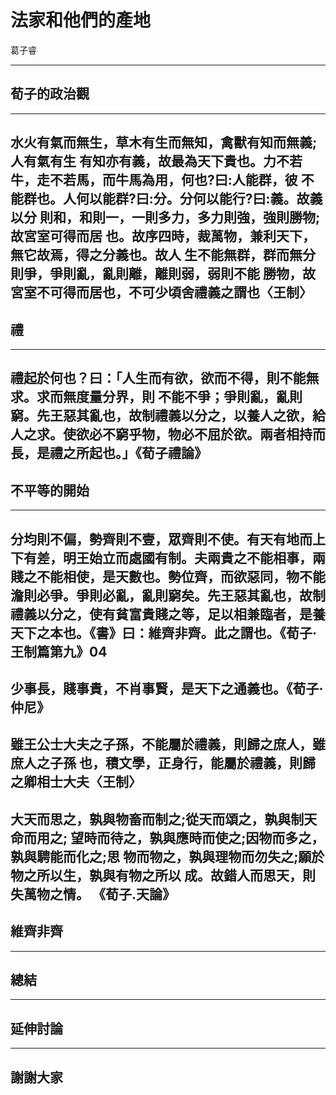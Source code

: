 # 法家和他們的產地

葛子睿

---
## 荀子的政治觀      
---
水火有氣而無生，草木有生而無知，禽獸有知而無義;人有氣有生 有知亦有義，故最為天下貴也。力不若牛，走不若馬，而牛馬為用，何也?曰:人能群，彼 不能群也。人何以能群?曰:分。分何以能行?曰:義。故義以分 則和，和則一，一則多力，多力則強，強則勝物;故宮室可得而居 也。故序四時，裁萬物，兼利天下，無它故焉，得之分義也。故人 生不能無群，群而無分則爭，爭則亂，亂則離，離則弱，弱則不能 勝物，故宮室不可得而居也，不可少頃舍禮義之謂也〈王制〉 	
---
## 禮
---
禮起於何也？曰：「人生而有欲，欲而不得，則不能無求。求而無度量分界，則 不能不爭；爭則亂，亂則窮。先王惡其亂也，故制禮義以分之，以養人之欲，給 人之求。使欲必不窮乎物，物必不屈於欲。兩者相持而長，是禮之所起也。」《荀子禮論》
---
## 不平等的開始
---
分均則不偏，勢齊則不壹，眾齊則不使。有天有地而上下有差，明王始立而處國有制。夫兩貴之不能相事，兩賤之不能相使，是天數也。勢位齊，而欲惡同，物不能澹則必爭。爭則必亂，亂則窮矣。先王惡其亂也，故制禮義以分之，使有貧富貴賤之等，足以相兼臨者，是養天下之本也。《書》曰：維齊非齊。此之謂也。《荀子·王制篇第九》04
---
少事長，賤事貴，不肖事賢，是天下之通義也。《荀子·仲尼》
---
雖王公士大夫之子孫，不能屬於禮義，則歸之庶人，雖庶人之子孫 也，積文學，正身行，能屬於禮義，則歸之卿相士大夫〈王制〉
---
大天而思之，孰與物畜而制之;從天而頌之，孰與制天命而用之; 望時而待之，孰與應時而使之;因物而多之，孰與騁能而化之;思 物而物之，孰與理物而勿失之;願於物之所以生，孰與有物之所以 成。故錯人而思天，則失萬物之情。 《荀子.天論》
---
## 維齊非齊
---
## 總結
---
## 延伸討論
---
## 謝謝大家